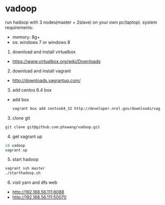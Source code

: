 vadoop
======

run hadoop with 3 nodes(master + 2slave) on your own pc(laptop).
system requirements:
 * memory: 8g+
 * os: windows 7 or windows 8

1. download and install virtualbox
 * https://www.virtualbox.org/wiki/Downloads
 
2. download and install vagrant
 * http://downloads.vagrantup.com/

3. add centos 6.4 box
 * add box
 	
 	```bash
 	vagrant box add centos64_32 http://developer.nrel.gov/downloads/vagrant-boxes/CentOS-6.4-i386-v20130731.box
 	```

3. clone git
```bash
git clone git@github.com:phxwang/vadoop.git
```

4. get vagrant up
```bash
cd vadoop
vagrant up
```

5. start hadoop
```bash
vagrant ssh master
./starthadoop.sh
```

6. visit yarn and dfs web
 * http://192.168.56.111:8088
 * http://192.168.56.111:50070

